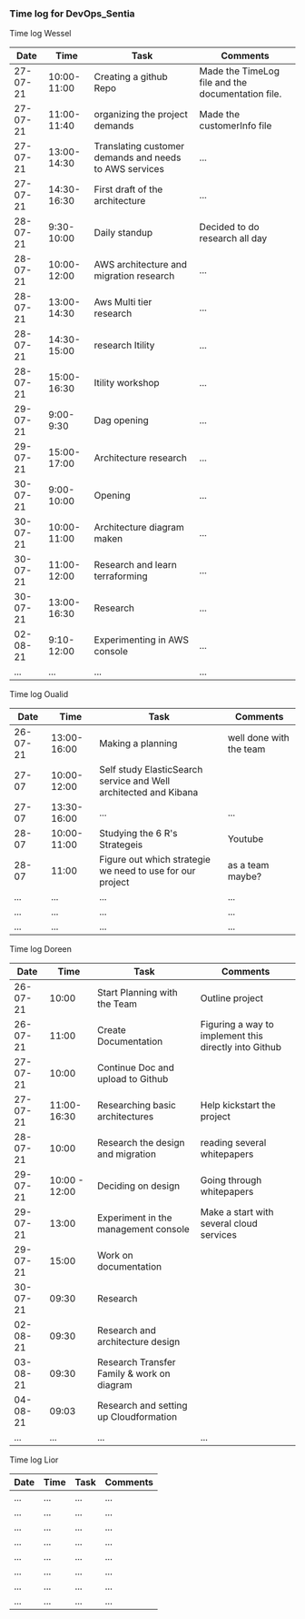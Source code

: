 ### Time log for DevOps_Sentia

Time log Wessel

|Date|Time|Task|Comments|
|----|----|----|--------|
|27-07-21|10:00-11:00|Creating a github Repo|Made the TimeLog file and the documentation file.|
|27-07-21|11:00-11:40|organizing the project demands|Made the customerInfo file|
|27-07-21|13:00-14:30|Translating customer demands and needs to AWS services|...|
|27-07-21|14:30-16:30|First draft of the architecture|...|
|28-07-21|9:30-10:00|Daily standup|Decided to do research all day|
|28-07-21|10:00-12:00|AWS architecture and migration research|...|
|28-07-21|13:00-14:30|Aws Multi tier research|...|
|28-07-21|14:30-15:00|research Itility|...|
|28-07-21|15:00-16:30|Itility workshop|...|
|29-07-21|9:00-9:30|Dag opening|...|
|29-07-21|15:00-17:00|Architecture research|...|
|30-07-21|9:00-10:00|Opening|...|
|30-07-21|10:00-11:00|Architecture diagram maken|...|
|30-07-21|11:00-12:00|Research and learn terraforming|...|
|30-07-21|13:00-16:30|Research|...|
|02-08-21|9:10-12:00|Experimenting in AWS console|...|
|...|...|...|...|

Time log Oualid

|Date|Time|Task|Comments|
|----|----|----|--------|
|26-07-21|13:00-16:00|Making a planning|well done with the team|
|27-07|10:00-12:00|Self study ElasticSearch service and Well architected and Kibana||
|27-07|13:30-16:00|...|...|
|28-07|10:00-11:00|Studying the 6 R's Strategeis|Youtube|
|28-07|11:00|Figure out which strategie we need to use for our project|as a team maybe?|
|...|...|...|...|
|...|...|...|...|
|...|...|...|...|

Time log Doreen

|Date|Time|Task|Comments|
|----|----|----|--------|
|26-07-21|10:00|Start Planning with the Team|Outline project|
|26-07-21|11:00|Create Documentation|Figuring a way to implement this directly into Github|
|27-07-21|10:00|Continue Doc and upload to Github||
|27-07-21|11:00-16:30|Researching basic architectures|Help kickstart the project|
|28-07-21|10:00|Research the design and migration|reading several whitepapers|
|29-07-21|10:00 - 12:00|Deciding on design|Going through whitepapers|
|29-07-21|13:00|Experiment in the management console|Make a start with several cloud services|
|29-07-21|15:00|Work on documentation|
|30-07-21|09:30|Research|
|02-08-21|09:30|Research and architecture design|
|03-08-21|09:30|Research Transfer Family & work on diagram|
|04-08-21|09:03|Research and setting up Cloudformation|
|...|...|...|...|

Time log Lior

|Date|Time|Task|Comments|
|----|----|----|--------|
|...|...|...|...|
|...|...|...|...|
|...|...|...|...|
|...|...|...|...|
|...|...|...|...|
|...|...|...|...|
|...|...|...|...|
|...|...|...|...|
